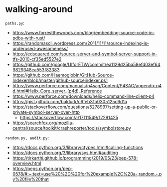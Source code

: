 # walking-around
 
`paths.py`:

- https://www.forrestthewoods.com/blog/embedding-source-code-in-pdbs-with-rust/
- https://randomascii.wordpress.com/2011/11/11/source-indexing-is-underused-awesomeness/
- https://edsquared.com/source-server-and-symbol-server-support-in-tfs-2010-cf35ed5527e2
- https://github.com/google/UIforETW/commit/ea1129d25ba58efd03ef649829348ca553f82383
- https://github.com/Haemoglobin/GitHub-Source-Indexer/blob/master/github-sourceindexer.ps1
- https://www.perforce.com/manuals/p4sag/Content/P4SAG/appendix.p4d.html#Helix_Core_server_(p4d)_Reference
- https://www.perforce.com/downloads/helix-command-line-client-p4
- https://gist.github.com/baldurk/c6feb31b0305125c6d1a
- https://stackoverflow.com/questions/5278997/setting-up-a-public-or-private-symbol-server-over-http
    - https://stackoverflow.com/a/17111549/12291425
- https://searchfox.org/mozilla-central/source/toolkit/crashreporter/tools/symbolstore.py

`random.py, audit.py`:

- https://docs.python.org/3/library/ctypes.html#calling-functions
- https://docs.python.org/3/library/sys.html#auditing
- https://tirkarthi.github.io/programming/2019/05/23/pep-578-overview.html
- https://peps.python.org/pep-0578/#:~:text=use%20%2D%20for%20example%2C%20a-,random,-.py%20file%20that
